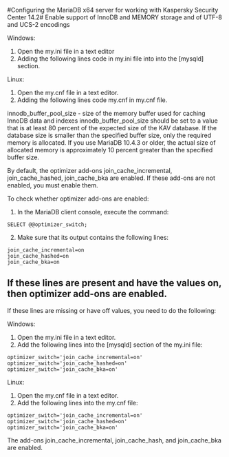 #Configuring the MariaDB x64 server for working with Kaspersky Security Center 14.2#
Enable support of InnoDB and MEMORY storage and of UTF-8 and UCS-2 encodings

Windows: 
1. Open the my.ini file in a text editor
2. Adding the following lines code in my.ini file into into the [mysqld] section. 

Linux: 
1. Open the my.cnf file in a text editor.
2. Adding the following lines code my.cnf in my.cnf file.

innodb_buffer_pool_size - size of the memory buffer used for caching InnoDB data and indexes
innodb_buffer_pool_size should be set to a value that is at least 80 percent of the expected size of the KAV database. If the database size is smaller than the specified buffer size, only the required memory is allocated. If you use MariaDB 10.4.3 or older, the actual size of allocated memory is approximately 10 percent greater than the specified buffer size.

By default, the optimizer add-ons join_cache_incremental, join_cache_hashed, join_cache_bka are enabled. If these add-ons are not enabled, you must enable them.

To check whether optimizer add-ons are enabled:

1. In the MariaDB client console, execute the command:
```
SELECT @@optimizer_switch;
```
2. Make sure that its output contains the following lines:
```
join_cache_incremental=on
join_cache_hashed=on
join_cache_bka=on
```
If these lines are present and have the values on, then optimizer add-ons are enabled.
--------------------------------------------------------------------------------------
If these lines are missing or have off values, you need to do the following:

Windows:
1. Open the my.ini file in a text editor.
2. Add the following lines into the [mysqld] section of the my.ini file:
```
optimizer_switch='join_cache_incremental=on'
optimizer_switch='join_cache_hashed=on'
optimizer_switch='join_cache_bka=on'
```
Linux:
1. Open the my.cnf file in a text editor.
2. Add the following lines into the my.cnf file:
```
optimizer_switch='join_cache_incremental=on'
optimizer_switch='join_cache_hashed=on'
optimizer_switch='join_cache_bka=on'
```
The add-ons join_cache_incremental, join_cache_hash, and join_cache_bka are enabled.

